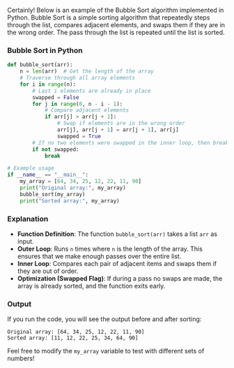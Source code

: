 Certainly! Below is an example of the Bubble Sort algorithm implemented in Python. Bubble Sort is a simple sorting algorithm that repeatedly steps through the list, compares adjacent elements, and swaps them if they are in the wrong order. The pass through the list is repeated until the list is sorted.

### Bubble Sort in Python

```python
def bubble_sort(arr):
    n = len(arr)  # Get the length of the array
    # Traverse through all array elements
    for i in range(n):
        # Last i elements are already in place
        swapped = False
        for j in range(0, n - i - 1):
            # Compare adjacent elements
            if arr[j] > arr[j + 1]:
                # Swap if elements are in the wrong order
                arr[j], arr[j + 1] = arr[j + 1], arr[j]
                swapped = True
        # If no two elements were swapped in the inner loop, then break
        if not swapped:
            break

# Example usage
if __name__ == "__main__":
    my_array = [64, 34, 25, 12, 22, 11, 90]
    print("Original array:", my_array)
    bubble_sort(my_array)
    print("Sorted array:", my_array)
```

### Explanation

- **Function Definition**: The function `bubble_sort(arr)` takes a list `arr` as input.
- **Outer Loop**: Runs `n` times where `n` is the length of the array. This ensures that we make enough passes over the entire list.
- **Inner Loop**: Compares each pair of adjacent items and swaps them if they are out of order.
- **Optimization (Swapped Flag)**: If during a pass no swaps are made, the array is already sorted, and the function exits early.

### Output

If you run the code, you will see the output before and after sorting:

```
Original array: [64, 34, 25, 12, 22, 11, 90]
Sorted array: [11, 12, 22, 25, 34, 64, 90]
```

Feel free to modify the `my_array` variable to test with different sets of numbers!
